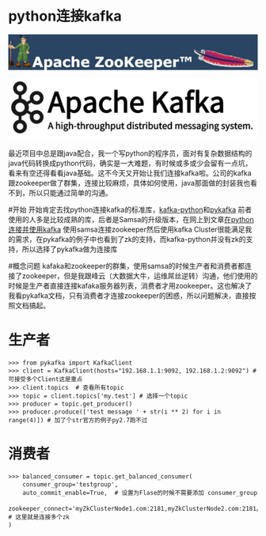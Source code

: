 # python连接kafka

![](/media/14368436615808.jpg)

![](/media/14368437231018.jpg)

最近项目中总是跟java配合，我一个写python的程序员，面对有复杂数据结构的java代码转换成python代码，确实是一大难题，有时候或多或少会留有一点坑，看来有空还得看看java基础。这不今天又开始让我们连接kafka啦。公司的kafka跟zookeeper做了群集，连接比较麻烦，具体如何使用，java那面做的封装我也看不到，所以只能通过简单的沟通。

#开始
开始肯定去找python连接kafka的标准库，[kafka-python](https://github.com/mumrah/kafka-python)和[pykafka](https://github.com/Parsely/pykafka) 前者使用的人多是比较成熟的库，后者是Samsa的升级版本，在网上到文章[在python连接并使用kafka](http://blog.plotcup.com/a/120) 使用samsa连接zookeeper然后使用kafka Cluster很能满足我的需求，在pykafka的例子中也看到了zk的支持，而kafka-python并没有zk的支持，所以选择了pykafka做为连接库

#概念问题
kafaka和zookeeper的群集，使用samsa的时候生产者和消费者都连接了zookeeper，但是我跟峰云（大数据大牛，运维屌丝逆转）沟通，他们使用的时候是生产者直接连接kafaka服务器列表，消费者才用zookeeper。这也解决了我看pykafka文档，只有消费者才连接zookeeper的困惑，所以问题解决，直接按照文档搞起。

# 生产者

```
>>> from pykafka import KafkaClient
>>> client = KafkaClient(hosts="192.168.1.1:9092, 192.168.1.2:9092") # 可接受多个Client这是重点
>>> client.topics  # 查看所有topic
>>> topic = client.topics['my.test'] # 选择一个topic
>>> producer = topic.get_producer()
>>> producer.produce(['test message ' + str(i ** 2) for i in range(4)]) # 加了个str官方的例子py2.7跑不过
```

# 消费者

```
>>> balanced_consumer = topic.get_balanced_consumer(
    consumer_group='testgroup',
    auto_commit_enable=True,  # 设置为Flase的时候不需要添加 consumer_group
    zookeeper_connect='myZkClusterNode1.com:2181,myZkClusterNode2.com:2181/myZkChroot' # 这里就是连接多个zk
)
```


